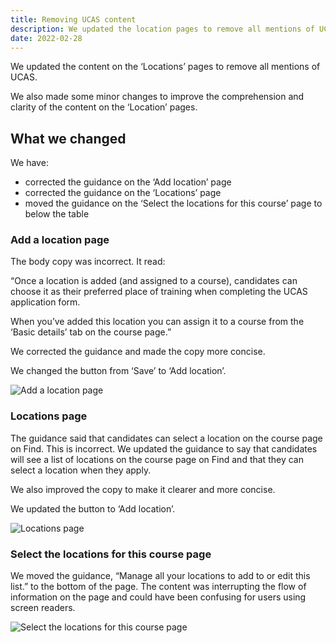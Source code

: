 ```yaml
---
title: Removing UCAS content
description: We updated the location pages to remove all mentions of UCAS and made other changes to the content
date: 2022-02-28
---
```


We updated the content on the ‘Locations’ pages to remove all mentions of UCAS.

We also made some minor changes to improve the comprehension and clarity of the content on the ‘Location’ pages.

## What we changed

We have:

- corrected the guidance on the ‘Add location’ page
- corrected the guidance on the ‘Locations’ page
- moved the guidance on the ‘Select the locations for this course’ page to below the table

### Add a location page

The body copy was incorrect. It read:

“Once a location is added (and assigned to a course), candidates can choose it as their preferred place of training when completing the UCAS application form.

When you’ve added this location you can assign it to a course from the ‘Basic details’ tab on the course page.”

We corrected the guidance and made the copy more concise.

We changed the button from ‘Save’ to ‘Add location’.

![Add a location page](locations--add-location.png "Add a location page")

### Locations page

The guidance said that candidates can select a location on the course page on Find. This is incorrect. We updated the guidance to say that candidates will see a list of locations on the course page on Find and that they can select a location when they apply.

We also improved the copy to make it clearer and more concise.

We updated the button to ‘Add location’.

![Locations page](locations--list.png "Locations page")

### Select the locations for this course page

We moved the guidance, “Manage all your locations to add to or edit this list.” to the bottom of the page. The content was interrupting the flow of information on the page and could have been confusing for users using screen readers.

![Select the locations for this course page](courses--select-location.png "Select the locations for this course page")
